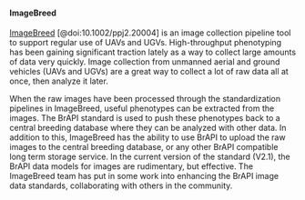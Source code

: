 #### ImageBreed

[ImageBreed](https://imagebreed.org/) [@doi:10.1002/ppj2.20004] is an image collection pipeline tool to support regular use of UAVs and UGVs. High-throughput phenotyping has been gaining significant traction lately as a way to collect large amounts of data very quickly. Image collection from unmanned aerial and ground vehicles (UAVs and UGVs) are a great way to collect a lot of raw data all at once, then analyze it later. 

When the raw images have been processed through the standardization pipelines in ImageBreed, useful phenotypes can be extracted from the images. The BrAPI standard is used to push these phenotypes back to a central breeding database where they can be analyzed with other data. In addition to this, ImageBreed has the ability to use BrAPI to upload the raw images to the central breeding database, or any other BrAPI compatible long term storage service. In the current version of the standard (V2.1), the BrAPI data models for images are rudimentary, but effective. The ImageBreed team has put in some work into enhancing the BrAPI image data standards, collaborating with others in the community. 
